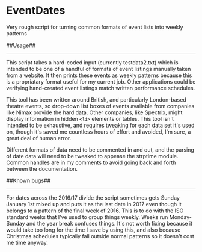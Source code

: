 # EventDates
Very rough script for turning common formats of event lists into weekly patterns


##Usage##

-----

This script takes a hard-coded input (currently testdata2.txt) which is intended to be one of a handful of formats of event listings manually taken from a website. It then prints these events as weekly patterns because this is a propriatary format useful for my current job. Other applications could be verifying hand-created event listings match written performance schedules.

This tool has been written around British, and particularly London-based theatre events, so drop-down list boxes of events available from companies like Nimax provide the hard data. Other companies, like Spectrix, might display information in hidden `<li>` elements or tables. This tool isn't intended to be exhaustive, and requires tweaking for each data set it's used on, though it's saved me countless hours of effort and avoided, I'm sure, a great deal of human error.

Different formats of data need to be commented in and out, and the parsing of date data will need to be tweaked to appease the strptime module. Common handles are in my comments to avoid going back and forth between the documentation.


##Known bugs##

----------

For dates across the 2016/17 divide the script sometimes gets Sunday January 1st mixed up and puts it as the last date in 2017 even though it belongs to a pattern of the final week of 2016. This is to do with the ISO standard weeks that I've used to group things weekly. Weeks run Monday-Sunday and the year break confuses things. It's not worth fixing because it would take too long for the time I save by using this, and also because Christmas schedules typically fall outside normal patterns so it doesn't cost me time anyway.

